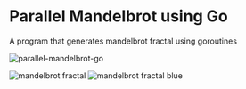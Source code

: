 # Parallel Mandelbrot using Go

A program that generates mandelbrot fractal using goroutines

![parallel-mandelbrot-go](https://user-images.githubusercontent.com/34191327/122488349-afc5bf00-cfb3-11eb-9767-e6724b05078c.gif)

![mandelbrot fractal](https://user-images.githubusercontent.com/34191327/122481879-ea285f80-cfa5-11eb-985a-7b3e7c73a88d.png)
![mandelbrot fractal blue](https://user-images.githubusercontent.com/34191327/122482067-412e3480-cfa6-11eb-8505-f76ce7d2e3a2.png)

